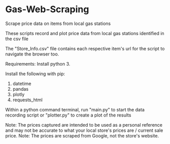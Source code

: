 # Gas-Web-Scraping
Scrape price data on items from local gas stations

These scripts record and plot price data from local gas stations identified in the csv file 

The "Store_Info.csv" file contains each respective item's url for the script to navigate the browser too. 

Requirements: 
Install python 3. 

Install the following with pip: 
1. datetime
2. pandas
3. plotly
4. requests_html

Within a python command terminal, run "main.py" to start the data recording script or "plotter.py" to create a plot of the results

Note: The prices captured are intended to be used as a personal reference and may not be accurate to what your local store's prices are / current sale price. 
Note: The prices are scraped from Google, not the store's website. 
